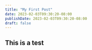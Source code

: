 ```yaml
---
title: "My First Post"
date: 2023-02-03T09:30:20-08:00
publishDate: 2023-02-03T09:30:20-08:00
draft: false
---
```


## This is a test
